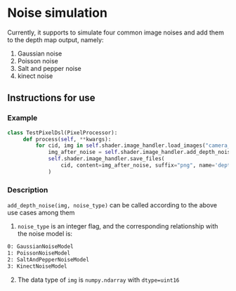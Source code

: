 # Noise simulation
Currently, it supports to simulate four common image noises and add them to the depth map output, namely:
1. Gaussian noise
2. Poisson noise
3. Salt and pepper noise
4. kinect noise

## Instructions for use

### Example

```python
class TestPixelDsl(PixelProcessor):
     def process(self, **kwargs):
         for cid, img in self.shader.image_handler.load_images("camera_depth.png", mode="pillow"):
             img_after_noise = self.shader.image_handler.add_depth_noise(img, 3)
             self.shader.image_handler.save_files(
                 cid, content=img_after_noise, suffix="png", name='depth'
             )
```
### Description
`add_depth_noise(img, noise_type)` can be called according to the above use cases
among them

1. `noise_type` is an integer flag, and the corresponding relationship with the noise model is:

```bash
0: GaussianNoiseModel
1: PoissonNoiseModel
2: SaltAndPepperNoiseModel
3: KinectNoiseModel
```
2. The data type of `img` is `numpy.ndarray` with `dtype=uint16`